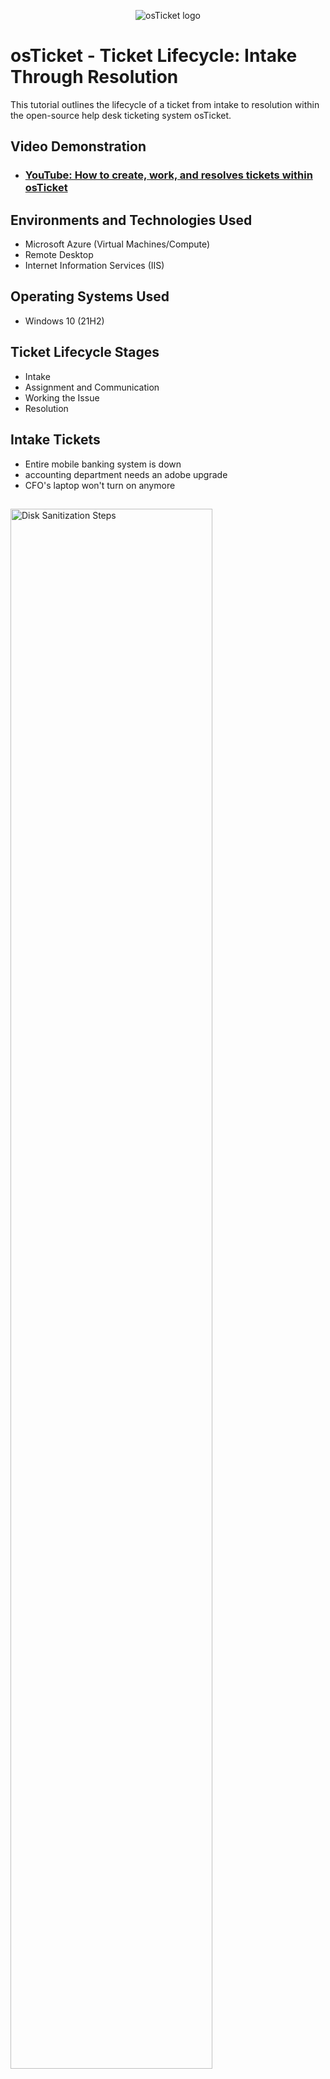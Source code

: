 <p align="center">
<img src="https://i.imgur.com/Clzj7Xs.png" alt="osTicket logo"/>
</p>

<h1>osTicket - Ticket Lifecycle: Intake Through Resolution</h1>
This tutorial outlines the lifecycle of a ticket from intake to resolution within the open-source help desk ticketing system osTicket.<br />


<h2>Video Demonstration</h2>

- ### [YouTube: How to create, work, and resolves tickets within osTicket](https://www.youtube.com)

<h2>Environments and Technologies Used</h2>

- Microsoft Azure (Virtual Machines/Compute)
- Remote Desktop
- Internet Information Services (IIS)

<h2>Operating Systems Used </h2>

- Windows 10</b> (21H2)

<h2>Ticket Lifecycle Stages</h2>

- Intake
- Assignment and Communication
- Working the Issue
- Resolution

<h2>Intake Tickets</h2>

- Entire mobile banking system is down
- accounting department needs an adobe upgrade
- CFO's laptop won't turn on anymore
<h2></h2>

<p>
<img src="https://i.imgur.com/DJmEXEB.png" height="80%" width="80%" alt="Disk Sanitization Steps"/>
</p>
<p>
</p>
<br />

<p>
<img src="https://i.imgur.com/DJmEXEB.png" height="80%" width="80%" alt="Disk Sanitization Steps"/>
</p>
<p>
</p>
<br />

<p>
<img src="" height="80%" width="80%" alt="Disk Sanitization Steps"/>
</p>
<p>
</p>
<br />


<p>
<img src="" height="80%" width="80%" alt="Disk Sanitization Steps"/>
</p>
<p>
</p>
<br />


<p>
<img src="" height="80%" width="80%" alt="Disk Sanitization Steps"/>
</p>
<p>
</p>
<br />


<p>
<img src="" height="80%" width="80%" alt="Disk Sanitization Steps"/>
</p>
<p>
</p>
<br />


<p>
<img src="" height="80%" width="80%" alt="Disk Sanitization Steps"/>
</p>
<p>
</p>
<br />


<p>
<img src="" height="80%" width="80%" alt="Disk Sanitization Steps"/>
</p>
<p>
</p>
<br />


<p>
<img src="" height="80%" width="80%" alt="Disk Sanitization Steps"/>
</p>
<p>
</p>
<br />


<p>
<img src="" height="80%" width="80%" alt="Disk Sanitization Steps"/>
</p>
<p>
</p>
<br />


<p>
<img src="" height="80%" width="80%" alt="Disk Sanitization Steps"/>
</p>
<p>
</p>
<br />

